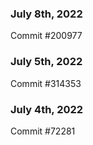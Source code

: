 ### July 8th, 2022

Commit #200977

### July 5th, 2022

Commit #314353


### July 4th, 2022

Commit #72281
